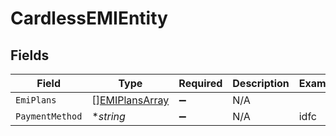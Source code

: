 # CardlessEMIEntity


## Fields

| Field                                                   | Type                                                    | Required                                                | Description                                             | Example                                                 |
| ------------------------------------------------------- | ------------------------------------------------------- | ------------------------------------------------------- | ------------------------------------------------------- | ------------------------------------------------------- |
| `EmiPlans`                                              | [][EMIPlansArray](../../models/shared/emiplansarray.md) | :heavy_minus_sign:                                      | N/A                                                     |                                                         |
| `PaymentMethod`                                         | **string*                                               | :heavy_minus_sign:                                      | N/A                                                     | idfc                                                    |